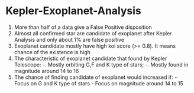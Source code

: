 # Kepler-Exoplanet-Analysis

1. More than half of a data give a False Positive disposition
2. Almost all confirmed star are candidate of exoplanet after Kepler Analysis and only about 1% are false positive
4. Exoplanet candidate mostly have high koi score (>= 0.8). It means chance of the existence is high
3. The characteristic of exoplanet candidate that found by Kepler Telescope:
   -. Mostly orbiting G,F and K type of stars;
   -. Mostly found in magnitude around 14 to 16
4. The chance of finding candidate of exoplanet would increased if:
        - Focus on G and K type of stars
        - Focus on magnitude around 14 to 15
